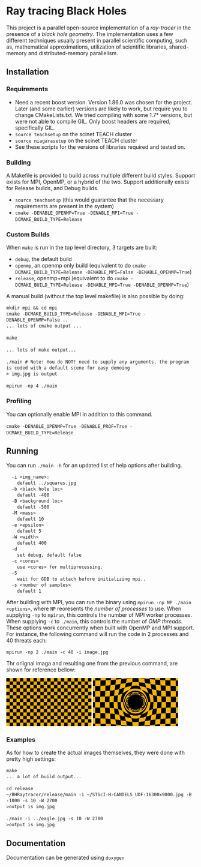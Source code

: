 # Ray tracing Black Holes

This project is a parallel open-source implementation of a *ray-tracer* in the presence of a *black hole geometry*.
The implementation uses a few different techniques usually present in parallel scientific computing,
such as, mathematical approximations, utilization of scientific libraries, shared-memory and distributed-memory parallelism.


## Installation
### Requirements
* Need a recent boost version. Version 1.86.0 was chosen for the project. Later (and some earlier) versions are likely to work, but require you to change CMakeLists.txt. We tried compiling with some 1.7* versions, but were not able to compile GIL. Only boost headers are required, specifically GIL.
* `source teachsetup` on the scinet TEACH cluster
* `source niagarasetup` on the scinet TEACH cluster
* See these scripts for the versions of libraries required and tested on.

### Building
A Makefile is provided to build across multiple different build styles. Support exists for MPI, OpenMP, or a hybrid of the two. Support additionally exists for Release builds, and Debug builds.

* `source teachsetup`  (this would guarantee that the necessary requirements are present in the system)
* `cmake -DENABLE_OPENMP=True -DENABLE_MPI=True -DCMAKE_BUILD_TYPE=Release`


### Custom Builds
When `make` is run in the top level directory, 3 targets are built:

  - `debug`, the default build
  - `openmp`, an openmp only build (equivalent to do `cmake -DCMAKE_BUILD_TYPE=Release -DENABLE_MPI=False -DENABLE_OPENMP=True`)
  - `release`, openmp+mpi (equivalent to do `cmake -DCMAKE_BUILD_TYPE=Release -DENABLE_MPI=True -DENABLE_OPENMP=True`)


A manual build (without the top level makefile) is also possible by doing:

```
mkdir mpi && cd mpi
cmake -DCMAKE_BUILD_TYPE=Release -DENABLE_MPI=True -DENABLE_OPENMP=False ..
... lots of cmake output ...

make

... lots of make output...

./main # Note: You do NOT! need to supply any arguments, the program is coded with a default scene for easy demoing
> img.jpg is output

mpirun -np 4 ./main
```



### Profiling

You can optionally enable MPI in addition to this command.

`cmake -DENABLE_OPENMP=True -DENABLE_PROF=True -DCMAKE_BUILD_TYPE=Release`


## Running

You can run `./main -h` for an updated list of help options after building.

```
  -i <img_name>:
    default ../squares.jpg
  -b <black hole loc>
    default -400
  -B <background loc>
    default -500
  -M <mass>
    default 10
  -e <epsilon>
    default 5
  -W <width>
    default 400
  -d
    set debug, default false
  -c <cores>
    use <cores> for multiprocessing.
  -S
    wait for GDB to attach before initializing mpi..
  -s <number of samples>
    default 1
```

After building with MPI, you can run the binary using `mpirun -np NP ./main <options>`, where `NP` reoresents the *number of processes* to use.
When supplying `-np` to `mpirun`, this controls the number of MPI worker processes. When supplying `-c` to `./main`, this controls the number of *OMP threads*.
These options work concurrently when built with OpenMP and MPI support.
For instance, the following command will run the code in 2 processes and 40 threats each:
```
mpirun -np 2 ./main -c 40 -i image.jpg
```

Thr oriignal imaga and resulting one from the previous command, are shown for reference bellow:

<img src="squares.jpg"
     alt="original test image"
     style="width: 45%;" />
<img src="squares_raytraced.jpg"
     alt="raytraced test image"
     style="width: 45%;" />

### Examples

As for how to create the actual images themselves, they were done with pretty high settings:

```
make
... a lot of build output...

cd release
~/BHRaytracer/release/main -i ~/STScI-H-CANDELS_UDF-16300x9000.jpg -B -1000 -s 10 -W 2700
>output is img.jpg

./main -i ../eagle.jpg -s 10 -W 2700
>output is img.jpg
```


## Documentation

Documentation can be generated using `doxygen`
